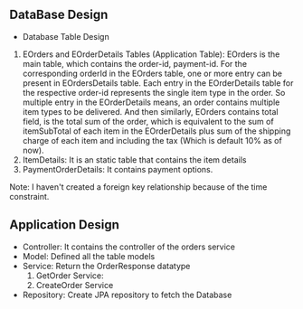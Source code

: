 DataBase Design
--------------------------

- Database Table Design
1. EOrders and EOrderDetails Tables (Application Table): EOrders is the main table, which contains the order-id, payment-id.
For the corresponding orderId in the EOrders table, one or more entry can be present in EOrdersDetails table. Each entry in the EOrderDetails table for the respective order-id represents the single item type in the order. So multiple entry in the EOrderDetails means, an order contains multiple item types to be delivered. 
And then similarly, EOrders contains total field, is the total sum of the order, which is equivalent to the sum of itemSubTotal of each item in the EOrderDetails plus sum of the shipping charge of each item and including the tax (Which is default 10% as of now).
2. ItemDetails: It is an static table that contains the item details 
3. PaymentOrderDetails: It contains payment options.

Note: I haven't created a foreign key relationship because of the time constraint.

Application Design
----------------------------
- Controller: It contains the controller of the orders service
- Model: Defined all the table models
- Service: Return the OrderResponse datatype 
    1. GetOrder Service: 
    2. CreateOrder Service
 - Repository: Create JPA repository to fetch the Database 

